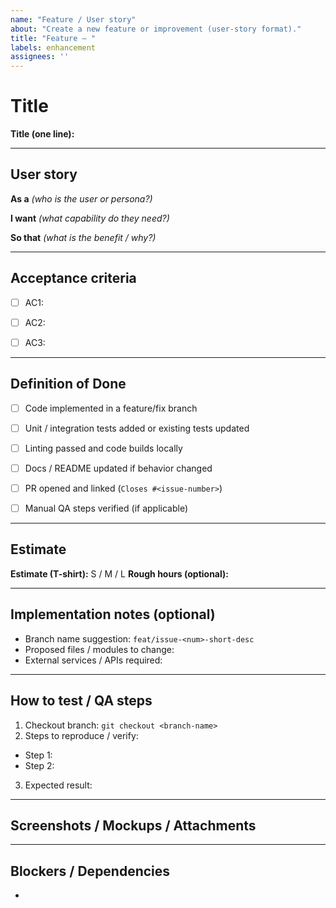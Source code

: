 ```yaml
---
name: "Feature / User story"
about: "Create a new feature or improvement (user-story format)."
title: "Feature — "
labels: enhancement
assignees: ''
---
```



# Title
<!-- Example: Feature — Email/password login -->
**Title (one line):**


---


## User story
**As a**
*(who is the user or persona?)*


**I want**
*(what capability do they need?)*


**So that**
*(what is the benefit / why?)*


---


## Acceptance criteria
<!-- List clear, testable criteria. Each should be pass/fail. -->
- [ ] AC1:
- [ ] AC2:
- [ ] AC3:


---


## Definition of Done
- [ ] Code implemented in a feature/fix branch
- [ ] Unit / integration tests added or existing tests updated
- [ ] Linting passed and code builds locally
- [ ] Docs / README updated if behavior changed
- [ ] PR opened and linked (`Closes #<issue-number>`)
- [ ] Manual QA steps verified (if applicable)


---


## Estimate
**Estimate (T-shirt):** S / M / L
**Rough hours (optional):**


---


## Implementation notes (optional)
- Branch name suggestion: `feat/issue-<num>-short-desc`
- Proposed files / modules to change:
- External services / APIs required:


---


## How to test / QA steps
1. Checkout branch: `git checkout <branch-name>`
2. Steps to reproduce / verify:
- Step 1:
- Step 2:
3. Expected result:


---


## Screenshots / Mockups / Attachments


---


## Blockers / Dependencies
-
